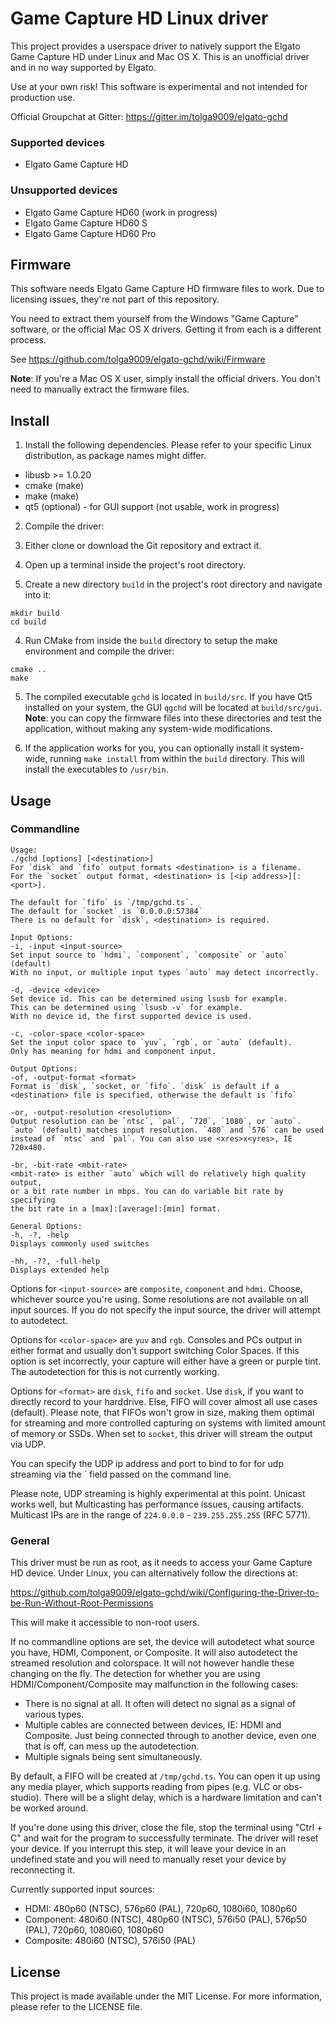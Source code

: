 # Game Capture HD Linux driver

This project provides a userspace driver to natively support the Elgato Game
Capture HD under Linux and Mac OS X. This is an unofficial driver and in no way
supported by Elgato.

Use at your own risk! This software is experimental and not intended for
production use.

Official Groupchat at Gitter: https://gitter.im/tolga9009/elgato-gchd


### Supported devices

* Elgato Game Capture HD

### Unsupported devices

* Elgato Game Capture HD60 (work in progress)
* Elgato Game Capture HD60 S
* Elgato Game Capture HD60 Pro


## Firmware

This software needs Elgato Game Capture HD firmware files to work. Due to
licensing issues, they're not part of this repository.

You need to extract them yourself from the Windows "Game Capture" software,
or the official Mac OS X drivers. Getting it from each is a different process.

See https://github.com/tolga9009/elgato-gchd/wiki/Firmware

**Note**: If you're a Mac OS X user, simply install the official drivers. You
don't need to manually extract the firmware files.

## Install

1. Install the following dependencies. Please refer to your specific Linux
distribution, as package names might differ.

* libusb >= 1.0.20
* cmake (make)
* make (make)
* qt5 (optional) - for GUI support (not usable, work in progress)

2. Compile the driver:

1. Either clone or download the Git repository and extract it.

2. Open up a terminal inside the project's root directory.

3. Create a new directory `build` in the project's root directory and
navigate into it:

```
mkdir build
cd build
```

4. Run CMake from inside the `build` directory to setup the make
environment and compile the driver:

```
cmake ..
make
```

5. The compiled executable `gchd` is located in `build/src`. If you have
Qt5 installed on your system, the GUI `qgchd` will be located at
`build/src/gui`.
**Note**: you can copy the firmware files into these directories and test
the application, without making any system-wide modifications.

3. If the application works for you, you can optionally install it system-wide,
running `make install` from within the `build` directory. This will install the
executables to `/usr/bin`.


## Usage

### Commandline

```
Usage:
./gchd [options] [<destination>]
For `disk` and `fifo` output formats <destination> is a filename.
For the `socket` output format, <destination> is [<ip address>][:<port>].

The default for `fifo` is `/tmp/gchd.ts`.
The default for `socket` is `0.0.0.0:57384`
There is no default for `disk`, <destination> is required.

Input Options:
-i, -input <input-source>
Set input source to `hdmi`, `component`, `composite` or `auto` (default)
With no input, or multiple input types `auto` may detect incorrectly.

-d, -device <device>
Set device id. This can be determined using lsusb for example.
This can be determined using `lsusb -v` for example.
With no device id, the first supported device is used.

-c, -color-space <color-space>
Set the input color space to `yuv`, `rgb`, or `auto` (default).
Only has meaning for hdmi and component input.

Output Options:
-of, -output-format <format>
Format is `disk`, `socket, or `fifo`. `disk` is default if a
<destination> file is specified, otherwise the default is `fifo`

-or, -output-resolution <resolution>
Output resolution can be `ntsc`, `pal`, `720`, `1080`, or `auto`.
`auto` (default) matches input resolution. `480` and `576` can be used
instead of `ntsc` and `pal`. You can also use <xres>x<yres>, IE 720x480.

-br, -bit-rate <mbit-rate>
<mbit-rate> is either `auto` which will do relatively high quality output,
or a bit rate number in mbps. You can do variable bit rate by specifying
the bit rate in a [max]:[average]:[min] format.

General Options:
-h, -?, -help
Displays commonly used switches

-hh, -??, -full-help
Displays extended help
```

Options for `<input-source>` are `composite`, `component` and `hdmi`. Choose,
whichever source you're using. Some resolutions are not available on all input
sources. If you do not specify the input source, the driver will attempt
to autodetect.

Options for `<color-space>` are `yuv` and `rgb`. Consoles and PCs output in
either format and usually don't support switching Color Spaces. If this option
is set incorrectly, your capture will either have a green or purple tint. The
autodetection for this is not currently working.

Options for `<format>` are `disk`, `fifo` and `socket`. Use `disk`, if you want
to directly record to your harddrive. Else, FIFO will cover almost all use cases
(default). Please note, that FIFOs won't grow in size, making them optimal for
streaming and more controlled capturing on systems with limited amount of memory
or SSDs. When set to `socket`, this driver will stream the output via UDP.

You can specify the UDP ip address and port to bind to for for udp streaming
via the `<destination> field passed on the command line.

Please note, UDP streaming is highly experimental at this point. Unicast works
well, but Multicasting has performance issues, causing artifacts. Multicast IPs
are in the range of `224.0.0.0` - `239.255.255.255` (RFC 5771).


### General

This driver must be run as root, as it needs to access your Game Capture HD
device. Under Linux, you can alternatively follow the directions at:

https://github.com/tolga9009/elgato-gchd/wiki/Configuring-the-Driver-to-be-Run-Without-Root-Permissions

This will make it accessible to non-root users.

If no commandline options are set, the device will autodetect what source you
have, HDMI, Component, or Composite. It will also autodetect the streamed
resolution and colorspace. It will not however handle these changing on the fly.
The detection for whether you are using HDMI/Component/Composite may malfunction
in the following cases:

* There is no signal at all. It often will detect no signal as a signal of
various types.
* Multiple cables are connected between devices, IE: HDMI and Composite. Just
being connected through to another device, even one that is off, can mess up
the autodetection.
* Multiple signals being sent simultaneously.

By default, a FIFO will be created at `/tmp/gchd.ts`. You can open it up using
any media player, which supports reading from pipes (e.g. VLC or obs-studio).
There will be a slight delay, which is a hardware limitation and can't be worked
around.

If you're done using this driver, close the file, stop the terminal using
"Ctrl + C" and wait for the program to successfully terminate. The driver will
reset your device. If you interrupt this step, it will leave your device in
an undefined state and you will need to manually reset your device by
reconnecting it.

Currently supported input sources:

* HDMI: 480p60 (NTSC), 576p60 (PAL), 720p60, 1080i60, 1080p60
* Component: 480i60 (NTSC), 480p60 (NTSC), 576i50 (PAL), 576p50 (PAL), 720p60,
1080i60, 1080p60
* Composite: 480i60 (NTSC), 576i50 (PAL)


## License

This project is made available under the MIT License. For more information,
please refer to the LICENSE file.
